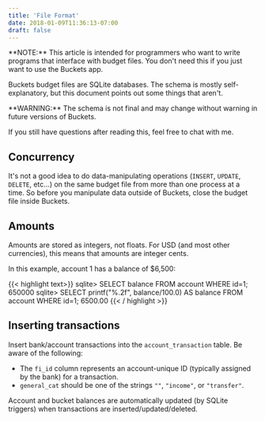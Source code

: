 ```yaml
---
title: 'File Format'
date: 2018-01-09T11:36:13-07:00
draft: false
---
```


<notice>
**NOTE:** This article is intended for programmers who want to write programs that interface with budget files.  You don't need this if you just want to use the Buckets app.
</notice>

Buckets budget files are SQLite databases.  The schema is mostly self-explanatory, but this document points out some things that aren't.

<warning>
**WARNING:** The schema is not final and may change without warning in future versions of Buckets.
</warning>

If you still have questions after reading this, feel free to chat with me.

## Concurrency

It's not a good idea to do data-manipulating operations (`INSERT`, `UPDATE`, `DELETE`, etc...) on the same budget file from more than one process at a time.  So before you manipulate data outside of Buckets, close the budget file inside Buckets.


## Amounts

Amounts are stored as integers, not floats.  For USD (and most other currencies), this means that amounts are integer cents.

In this example, account 1 has a balance of $6,500:

{{< highlight text>}}
sqlite> SELECT balance FROM account WHERE id=1;
650000
sqlite> SELECT printf("%.2f", balance/100.0) AS balance FROM account WHERE id=1;
6500.00
{{< / highlight >}}


## Inserting transactions

Insert bank/account transactions into the `account_transaction` table.  Be aware of the following:

- The `fi_id` column represents an account-unique ID (typically assigned by the bank) for a transaction.
- `general_cat` should be one of the strings `""`, `"income"`, or `"transfer"`.

Account and bucket balances are automatically updated (by SQLite triggers) when transactions are inserted/updated/deleted.

